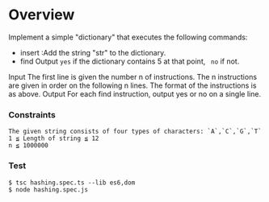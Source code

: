 # Overview

Implement a simple "dictionary" that executes the following commands:

- insert :Add the string "str" to the dictionary.
- find Output `yes` if the dictionary contains 5 at that point, ` no` if not.

Input The first line is given the number n of instructions. The n instructions are given in order on the following n lines. The format of the instructions is as above. Output For each find instruction, output yes or no on a single line.

### Constraints

```
The given string consists of four types of characters: `A`,`C`,`G`,`T`
1 ≦ Length of string ≦ 12
n ≦ 1000000
```

### Test

```
$ tsc hashing.spec.ts --lib es6,dom
$ node hashing.spec.js
```
